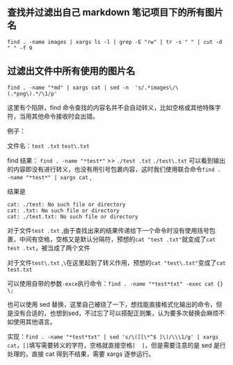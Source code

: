 
## 查找并过滤出自己 markdown 笔记项目下的所有图片名
`find . -name images | xargs ls -l | grep -E "rw" | tr -s " " | cut -d " " -f 9`

## 过滤出文件中所有使用的图片名
`find . -name "*md" | xargs cat | sed -n  's/.*images\/\(.*png\).*/\1/p'`

这里有个陷阱，find 命令查找的内容名并不会自动转义，比如空格或其他特殊字符，当用其他命令接收时会出错。

例子：

文件名：`test .txt` `test\.txt`

find 结果： `find . -name "*test*"` >> `./test .txt` `./test\.txt`
可以看到输出的内容即没有进行转义，也没有用引号包裹内容，这时我们使用联合命令`find . -name "*test*" | xargs cat` ,

结果是
```
cat: ./test: No such file or directory
cat: .txt: No such file or directory
cat: ./test.txt: No such file or directory
```
对于文件`test .txt` ,由于查找出来的结果传递给下一个命令时没有使用括号包裹，中间有空格，空格又是默认分隔符，预想的`cat "test .txt"`就变成了`cat test .txt`，被当成了两个文件

对于文件`test\.txt` ,`\`在这里起到了转义作用，预想的`cat "test\.txt"`变成了`cat test.txt`

可以使用自带的参数`-exce`执行命令：`find . -name "*test*txt" -exec cat {} \;`

也可以使用 sed 替换，这里自己被绕了一下，想找能直接格式化输出的命令，但是没有合适的，也想到sed，不过忘了可以搭配正则集，认为要多次替换会麻烦不如使用其他语言。

实现：`find . -name "*test*txt" | sed 's/\([[\*^$ ]\)/\\\1/g' | xargs cat`，`[]`填写需要转义的字符，空格就直接空格`[  ]`，但是需要注意的是 sed 是行处理的，直接 cat 得到不结果，需要 xargs 逐参运行。



